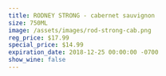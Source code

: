 ```yaml
---
title: RODNEY STRONG - cabernet sauvignon
size: 750ML
image: /assets/images/rod-strong-cab.png
reg_price: $17.99
special_price: $14.99
expiration_date: 2018-12-25 00:00:00 -0700
show_wine: false
---
```


